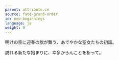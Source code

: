 ```yaml
---
parent: attribute.ce
source: fate-grand-order
id: new-beginnings
language: ja
weight: 0
---
```


明けの空に迎春の旗が舞う、あでやかな聖女たちの初詣。

訪れる新たな始まりに、幸多からんことを祈って。
